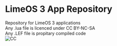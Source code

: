 # LimeOS 3 App Repository
Repository for LimeOS 3 applications\
Any .lua file is licenced under CC BY-NC-SA\
Any .LEF file is propitary compiled code\
![CC](https://licensebuttons.net/l/by-nc-sa/3.0/nl/88x31.png)
